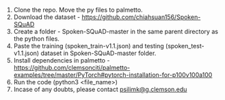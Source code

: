 1. Clone the repo. Move the py files to palmetto.
2. Download the dataset - https://github.com/chiahsuan156/Spoken-SQuAD
3. Create a folder - Spoken-SQuAD-master in the same parent directory as the python files.
4. Paste the training (spoken_train-v1.1.json) and testing (spoken_test-v1.1.json) dataset in Spoken-SQuAD-master folder.
5. Install dependencies in palmetto - https://github.com/clemsonciti/palmetto-examples/tree/master/PyTorch#pytorch-installation-for-p100v100a100
6. Run the code (python3 <file_name>)
7. Incase of any doubts, please contact psilimk@g.clemson.edu
